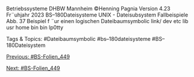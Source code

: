 Betriebssysteme DHBW Mannheim ©Henning Pagnia Version 4.23 Fr¨uhjahr 2023 BS–180Dateisysteme UNIX - Dateisubsystem Fallbeispiele
Abb. 37 Beispiel f ¨ur einen logischen Dateibaumsymbolic
link/
dev etc lib usr home
bin bin lp0tty

   Tags & Topics:
   #Dateibaumsymbolic
   #bs–180dateisysteme
   #BS–180Dateisystem

[Previous: #BS-Folien_449](BS-Folien_449.md)

[Next: #BS-Folien_449](BS-Folien_449.md)